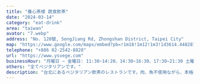 ```yaml
---
title: "養心茶楼 蔬食飲茶"
date: "2024-03-14"
category: "eat-drink"
area: "taiwan"
avator: "7.webp"
address: "No. 128號, SongJiang Rd, Zhongshan District, Taipei City"
map: "https://www.google.com/maps/embed?pb=!1m18!1m12!1m3!1d3614.44828773711!2d121.53021231023267!3d25.05279073744336!2m3!1f0!2f0!3f0!3m2!1i1024!2i768!4f13.1!3m3!1m2!1s0x3442a9609698d01b%3A0x824b567d7b12fb50!2z6aSK5b-D6Iy25qW8IOiUrOmjn-mjsuiMtg!5e0!3m2!1sja!2sjp!4v1710570061149!5m2!1sja!2sjp"
telephone: "+886 02-2542-8828"
url: "https://www.ysvege.com"
businessHour: "月曜日 ~ 金曜日: 11:30~14:20、14:30~16:30、17:30~21:30 土曜日、日曜日: 11:00~16:00、17:00~21:30"
others: "全てベジタリアンです。"
description: "台北にあるベジタリアン飲茶のレストランです。肉、魚不使用ながら、本格的な飲茶を頂くことができます。"
---
```

